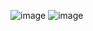 ![image](https://user-images.githubusercontent.com/47605309/155583024-1744d977-72b5-46ba-8f41-c58bf98ecbc6.png)
![image](https://user-images.githubusercontent.com/47605309/155583467-b2ff7b72-35b4-43c7-aeec-82b804cbcc0d.png)
